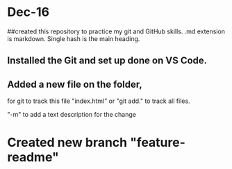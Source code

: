 # Dec-16
##created this repository to  practice my git and GitHub skills.
.md extension is markdown.
Single hash is the main heading.

## Installed the Git and set up done on VS Code.
## Added a new file on the folder,
 for git to track this file "index.html" or "git add." to track all files.

 "-m" to add a text description for the change

 # Created new branch "feature-readme"